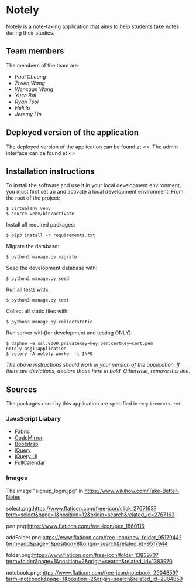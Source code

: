 # Notely
Notely is a note-taking application that aims to help students take notes during their studies.

## Team members
The members of the team are:
- *Paul Cheung*
- *Ziwen Wang*
- *Wenxuan Wang*
- *Yuze Bai*
- *Ryan Tsoi*
- *Heli Ip*
- *Jeremy Lin*

## Deployed version of the application
The deployed version of the application can be found at *<>*.
The admin interface can be found at *<>*

## Installation instructions
To install the software and use it in your local development environment, you must first set up and activate a local development environment.  From the root of the project:

```
$ virtualenv venv
$ source venv/bin/activate
```

Install all required packages:

```
$ pip3 install -r requirements.txt
```

Migrate the database:

```
$ python3 manage.py migrate
```

Seed the development database with:

```
$ python3 manage.py seed
```

Run all tests with:
```
$ python3 manage.py test
```

Collect all static files with:
```
$ python3 manage.py collectstatic
```
Run server with(for development and testing ONLY):
```
$ daphne -e ssl:8000:privateKey=key.pem:certKey=cert.pem notely.asgi:application
$ celery -A notely worker -l INFO
```

*The above instructions should work in your version of the application.  If there are deviations, declare those here in bold.  Otherwise, remove this line.*

## Sources
The packages used by this application are specified in `requirements.txt`

### JavaScript Liabary
- [Fabric](http://fabricjs.com/)
- [CodeMirror](https://codemirror.net/)
- [Bootstrap](https://getbootstrap.com/)
- [jQuery](https://jquery.com/)
- [jQuery UI](https://jqueryui.com/)
- [FullCalendar](https://fullcalendar.io/)

### Images
The image "signup_login.jpg" in https://www.wikihow.com/Take-Better-Notes

select.png:https://www.flaticon.com/free-icon/click_2767163?term=select&page=1&position=12&origin=search&related_id=2767163

pen.png:https://www.flaticon.com/free-icon/pen_1860115

addFolder.png:https://www.flaticon.com/free-icon/new-folder_9517944?term=add&page=1&position=8&origin=search&related_id=9517944

folder.png:https://www.flaticon.com/free-icon/folder_1383970?term=folder&page=1&position=2&origin=search&related_id=1383970

notebook.png:https://www.flaticon.com/free-icon/notebook_2904859?term=notebook&page=1&position=2&origin=search&related_id=2904859